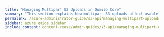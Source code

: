 ```yaml
---
title: "Managing Multipart S3 Uploads in Qumulo Core"
summary: "This section explains how multipart S3 uploads affect usable capacity on a Qumulo cluster and how to abort and clean up multipart uploads manually or automatically."
permalink: /azure-administrator-guide/s3-api/managing-multipart-uploads.html
sidebar: azure_guide_sidebar
include_content: content-reuse/admin-guides/s3-api/managing-multipart-uploads.md
---
```


